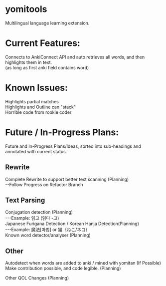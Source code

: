 # yomitools
Multilingual language learning extension. <br />

# Current Features:
Connects to AnkiConnect API and auto retrieves all words, and then highlights them in text.<br />
(as long as first anki field contains word)

# Known Issues:
Highlights partial matches <br />
Highlights and Outline can "stack" <br />
Horrible code from rookie coder<br />

# Future / In-Progress  Plans:
Future and In-Progress Plans/Ideas, sorted into sub-headings and annotated with current status.
## Rewrite
Complete Rewrite to support better text scanning (Planning)<br />
--Follow Progress on Refactor Branch
## Text Parsing
Conjugation detection (Planning)<br />
---Example: 읽고 (읽다 -고)  <br />
Japanese Furigana Detection / Korean Hanja Detection(Planning)<br />
---Example: 魔法[마법] or 猫｛ねこ/ネコ｝<br />
Known word detector/analyser (Planning)<br />
## Other
Autodetect when words are added to anki / mined with yomitan (If Possible)<br />
Make contribution possible, and code legible. (Planning) <br />

Other QOL Changes (Planning)<br />
<br />
